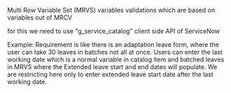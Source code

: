 Multi Row Variable Set (MRVS) variables validations which are based on variables out of MRCV

for this we need to use "g_service_catalog" client side API of ServiceNow

Example:
Requirement is like there is an adaptation leave form, where the user can take 30 leaves in batches not all at once. 
Users can enter the last working date which is a normal variable in catalog item and batched leaves in MRVS where the Extended leave start and end dates will populate.
We are restricting here only to enter extended leave start date after the last working date. 


